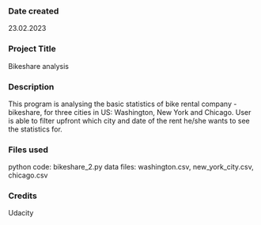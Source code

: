 ### Date created
23.02.2023

### Project Title
Bikeshare analysis

### Description
This program is analysing the basic statistics of bike rental company - bikeshare, for three cities in US:
Washington, New York and Chicago. User is able to filter upfront which city and date of the rent he/she wants to see the statistics for.

### Files used
python code: bikeshare_2.py
data files: washington.csv, new_york_city.csv, chicago.csv
### Credits
Udacity
